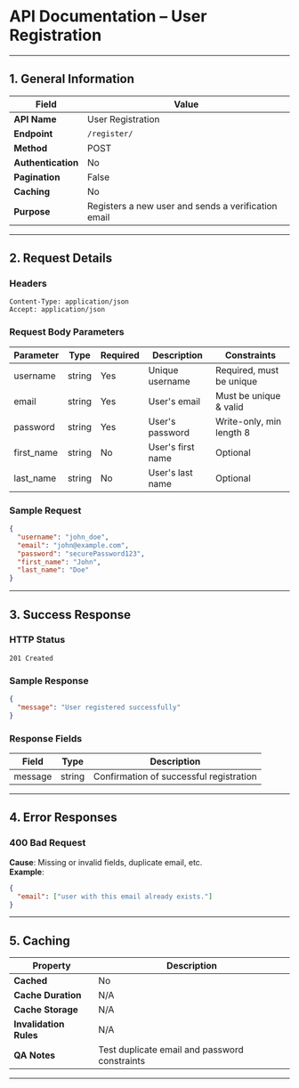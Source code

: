 # API Documentation – User Registration

---

## 1. General Information

| Field              | Value                                                                 |
|--------------------|-----------------------------------------------------------------------|
| **API Name**       | User Registration                                                     |
| **Endpoint**       | `/register/`                                                          |
| **Method**         | POST                                                                  |
| **Authentication** | No                                                                    |
| **Pagination**     | False                                                                 |
| **Caching**        | No                                                                    |
| **Purpose**        | Registers a new user and sends a verification email                   |

---

## 2. Request Details

### Headers

```http
Content-Type: application/json
Accept: application/json
```

### Request Body Parameters

| Parameter   | Type   | Required | Description                 | Constraints                |
|-------------|--------|----------|-----------------------------|----------------------------|
| username    | string | Yes      | Unique username             | Required, must be unique   |
| email       | string | Yes      | User's email                | Must be unique & valid     |
| password    | string | Yes      | User's password             | Write-only, min length 8   |
| first_name  | string | No       | User's first name           | Optional                    |
| last_name   | string | No       | User's last name            | Optional                    |

### Sample Request

```json
{
  "username": "john_doe",
  "email": "john@example.com",
  "password": "securePassword123",
  "first_name": "John",
  "last_name": "Doe"
}
```

---

## 3. Success Response

### HTTP Status

`201 Created`

### Sample Response

```json
{
  "message": "User registered successfully"
}
```

### Response Fields

| Field    | Type   | Description                             |
|----------|--------|-----------------------------------------|
| message  | string | Confirmation of successful registration |

---

## 4. Error Responses

### 400 Bad Request

**Cause**: Missing or invalid fields, duplicate email, etc.  
**Example**:

```json
{
  "email": ["user with this email already exists."]
}
```

---

## 5. Caching

| Property               | Description                                               |
|------------------------|-----------------------------------------------------------|
| **Cached**             | No                                                        |
| **Cache Duration**     | N/A                                                       |
| **Cache Storage**      | N/A                                                       |
| **Invalidation Rules** | N/A                                                       |
| **QA Notes**           | Test duplicate email and password constraints             |

---
